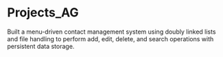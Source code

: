 # Projects_AG
Built a menu-driven contact management system using doubly linked lists and file handling to perform add, edit, delete, and search operations with persistent data storage.


